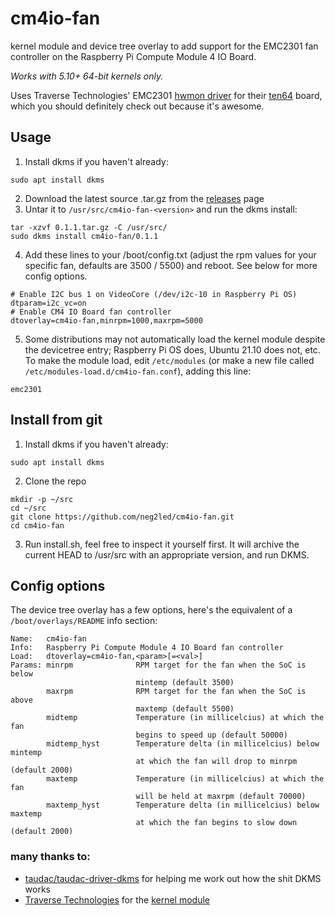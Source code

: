# cm4io-fan

kernel module and device tree overlay to add support for the EMC2301 fan controller on the Raspberry Pi Compute Module 4 IO Board.

*Works with 5.10+ 64-bit kernels only.*

Uses Traverse Technologies' EMC2301 [hwmon driver](https://gitlab.traverse.com.au/ls1088firmware/traverse-sensors) for their [ten64](https://www.crowdsupply.com/traverse-technologies/ten64) board, which you should definitely check out because it's awesome.

## Usage
1. Install dkms if you haven't already:
```
sudo apt install dkms
```
2. Download the latest source .tar.gz from the [releases](https://github.com/neg2led/cm4io-fan/releases/) page
3. Untar it to `/usr/src/cm4io-fan-<version>` and run the dkms install:
```
tar -xzvf 0.1.1.tar.gz -C /usr/src/
sudo dkms install cm4io-fan/0.1.1
```
4. Add these lines to your /boot/config.txt (adjust the rpm values for your specific fan, defaults are 3500 / 5500) and reboot.
   See below for more config options.
```
# Enable I2C bus 1 on VideoCore (/dev/i2c-10 in Raspberry Pi OS)
dtparam=i2c_vc=on
# Enable CM4 IO Board fan controller
dtoverlay=cm4io-fan,minrpm=1000,maxrpm=5000
```
5. Some distributions may not automatically load the kernel module despite the devicetree entry; Raspberry Pi OS does, Ubuntu 21.10 does not, etc. 
   To make the module load, edit `/etc/modules` (or make a new file called `/etc/modules-load.d/cm4io-fan.conf`), adding this line:
```
emc2301
```

## Install from git
1. Install dkms if you haven't already:
```
sudo apt install dkms
```
2. Clone the repo
```
mkdir -p ~/src
cd ~/src
git clone https://github.com/neg2led/cm4io-fan.git
cd cm4io-fan
```
3. Run install.sh, feel free to inspect it yourself first. It will archive the current HEAD to /usr/src with an appropriate version, and run DKMS.


## Config options
The device tree overlay has a few options, here's the equivalent of a `/boot/overlays/README` info section:

```
Name:   cm4io-fan
Info:   Raspberry Pi Compute Module 4 IO Board fan controller
Load:   dtoverlay=cm4io-fan,<param>[=<val>]
Params: minrpm              RPM target for the fan when the SoC is below 
                            mintemp (default 3500)
        maxrpm              RPM target for the fan when the SoC is above
                            maxtemp (default 5500)
        midtemp             Temperature (in millicelcius) at which the fan
                            begins to speed up (default 50000)
        midtemp_hyst        Temperature delta (in millicelcius) below mintemp
                            at which the fan will drop to minrpm (default 2000)
        maxtemp             Temperature (in millicelcius) at which the fan 
                            will be held at maxrpm (default 70000)
        maxtemp_hyst        Temperature delta (in millicelcius) below maxtemp
                            at which the fan begins to slow down (default 2000)
```

### many thanks to:
- [taudac/taudac-driver-dkms](https://github.com/taudac/taudac-driver-dkms) for helping me work out how the shit DKMS works
- [Traverse Technologies](https://traverse.com.au) for the [kernel module](https://gitlab.traverse.com.au/ls1088firmware/traverse-sensors)
